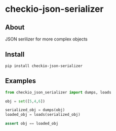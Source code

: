 checkio-json-serializer
===================

## About

JSON serilizer for more complex objects

## Install

    pip install checkio-json-serializer

## Examples

```python
from checkio_json_serializer import dumps, loads

obj = set([5,4,6])

serialized_obj = dumps(obj)
loaded_obj = loads(serialized_obj)

assert obj == loaded_obj
``` 
